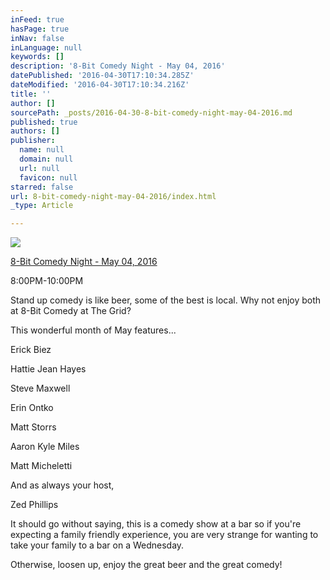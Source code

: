 ```yaml
---
inFeed: true
hasPage: true
inNav: false
inLanguage: null
keywords: []
description: '8-Bit Comedy Night - May 04, 2016'
datePublished: '2016-04-30T17:10:34.285Z'
dateModified: '2016-04-30T17:10:34.216Z'
title: ''
author: []
sourcePath: _posts/2016-04-30-8-bit-comedy-night-may-04-2016.md
published: true
authors: []
publisher:
  name: null
  domain: null
  url: null
  favicon: null
starred: false
url: 8-bit-comedy-night-may-04-2016/index.html
_type: Article

---
```

![](https://the-grid-user-content.s3-us-west-2.amazonaws.com/7de9a581-ff58-4c01-8eba-3b07ff6b13f9.jpg)

[8-Bit Comedy Night - May 04, 2016][0]

8:00PM-10:00PM

Stand up comedy is like beer, some of the best is local. Why not enjoy both at 8-Bit Comedy at The Grid?

This wonderful month of May features...

Erick Biez

Hattie Jean Hayes

Steve Maxwell

Erin Ontko

Matt Storrs

Aaron Kyle Miles

Matt Micheletti

And as always your host,

Zed Phillips

It should go without saying, this is a comedy show at a bar so if you're expecting a family friendly experience, you are very strange for wanting to take your family to a bar on a Wednesday.

Otherwise, loosen up, enjoy the great beer and the great comedy!

[0]: https://www.taphunter.com/events/8-bit-comedy-night/6542824709554176